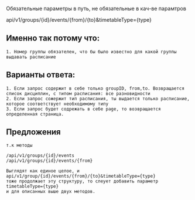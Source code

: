 ﻿Обязательные параметры в путь, не обязательные в кач-ве парамтров

api/v1/groups/{id}/events/{from}/{to}&timetableType={type}

## Именно так потому что:
	1. Номер группы обязателен, что бы было известно для какой группы выдавать расписание
	
## Варианты ответа:
	1. Если запрос содержит в себе только groupID, from,to. Возвращается список дисциплин, с типом расписания: все разновидности
	2. Если запрос сожержит тип расписания, ты выдается только расписание, которое соответствует необходимому типу
	3. Если запрос будет содрежать в себе page, то возвращается определенная страница. 

## Предложения
	т.к методы 
	
	/api/v1/groups/{id}/events
    /api/v1/groups/{id}/events/{from}

	Выглядят как единое целое, и 
	api/v1/group/{id}/events/{from}/{to}&timetableType={type}
	тоже продолжает эту структуру, то слеует добавить параметр 
	timetableType={type}
	и для описанных выше двух методов.

